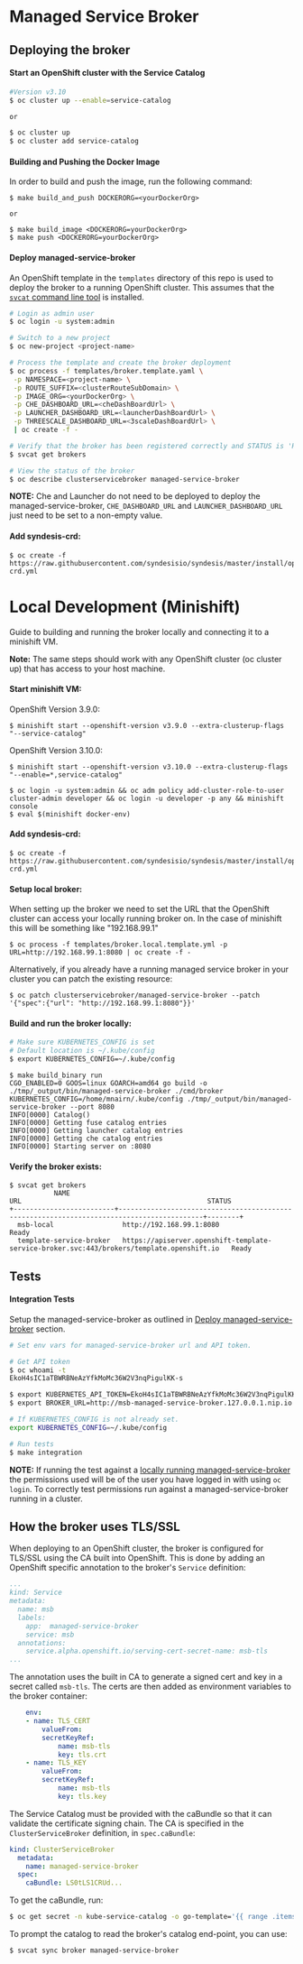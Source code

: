 # Managed Service Broker

## Deploying the broker

#### Start an OpenShift cluster with the Service Catalog
```sh
#Version v3.10
$ oc cluster up --enable=service-catalog

or

$ oc cluster up
$ oc cluster add service-catalog
```

#### Building and Pushing the Docker Image
In order to build and push the image, run the following command:
```
$ make build_and_push DOCKERORG=<yourDockerOrg>

or

$ make build_image <DOCKERORG=yourDockerOrg>
$ make push <DOCKERORG=yourDockerOrg>
```

#### Deploy managed-service-broker
An OpenShift template in the `templates` directory of this repo is used to deploy the broker to a running OpenShift cluster.
This assumes that the [`svcat` command line tool](https://github.com/kubernetes-incubator/service-catalog/blob/master/docs/install.md) is installed.

```sh
# Login as admin user
$ oc login -u system:admin

# Switch to a new project
$ oc new-project <project-name>

# Process the template and create the broker deployment
$ oc process -f templates/broker.template.yaml \
 -p NAMESPACE=<project-name> \
 -p ROUTE_SUFFIX=<clusterRouteSubDomain> \
 -p IMAGE_ORG=<yourDockerOrg> \
 -p CHE_DASHBOARD_URL=<cheDashBoardUrl> \
 -p LAUNCHER_DASHBOARD_URL=<launcherDashBoardUrl> \
 -p THREESCALE_DASHBOARD_URL=<3scaleDashBoardUrl> \
 | oc create -f -

# Verify that the broker has been registered correctly and STATUS is 'Ready'
$ svcat get brokers

# View the status of the broker
$ oc describe clusterservicebroker managed-service-broker
```

__NOTE:__ Che and Launcher do not need to be deployed to deploy the managed-service-broker, `CHE_DASHBOARD_URL` and `LAUNCHER_DASHBOARD_URL` just need to be set to a non-empty value.
#### Add syndesis-crd:

```
$ oc create -f https://raw.githubusercontent.com/syndesisio/syndesis/master/install/operator/deploy/syndesis-crd.yml
```

# Local Development (Minishift)
Guide to building and running the broker locally and connecting it to a minishift VM.

__Note:__ The same steps should work with any OpenShift cluster (oc cluster up) that has access to your host machine.

#### Start minishift VM:

OpenShift Version 3.9.0:
```
$ minishift start --openshift-version v3.9.0 --extra-clusterup-flags "--service-catalog"
```

OpenShift Version 3.10.0:
```
$ minishift start --openshift-version v3.10.0 --extra-clusterup-flags "--enable=*,service-catalog"
```

```
$ oc login -u system:admin && oc adm policy add-cluster-role-to-user cluster-admin developer && oc login -u developer -p any && minishift console
$ eval $(minishift docker-env)
```

#### Add syndesis-crd:

```
$ oc create -f https://raw.githubusercontent.com/syndesisio/syndesis/master/install/operator/deploy/syndesis-crd.yml
```

#### Setup local broker:

When setting up the broker we need to set the URL that the OpenShift cluster can access your locally running broker on. In the case of minishift this will be something like "192.168.99.1"
```
$ oc process -f templates/broker.local.template.yml -p URL=http://192.168.99.1:8080 | oc create -f -
```

Alternatively, if you already have a running managed service broker in your cluster you can patch the existing resource:
```
$ oc patch clusterservicebroker/managed-service-broker --patch '{"spec":{"url": "http://192.168.99.1:8080"}}'
```

#### Build and run the broker locally:

```bash
# Make sure KUBERNETES_CONFIG is set
# Default location is ~/.kube/config
$ export KUBERNETES_CONFIG=~/.kube/config
```

```
$ make build_binary run
CGO_ENABLED=0 GOOS=linux GOARCH=amd64 go build -o ./tmp/_output/bin/managed-service-broker ./cmd/broker
KUBERNETES_CONFIG=/home/mnairn/.kube/config ./tmp/_output/bin/managed-service-broker --port 8080
INFO[0000] Catalog()
INFO[0000] Getting fuse catalog entries
INFO[0000] Getting launcher catalog entries
INFO[0000] Getting che catalog entries
INFO[0000] Starting server on :8080
```

#### Verify the broker exists:
```
$ svcat get brokers
           NAME                                                        URL                                              STATUS
+-------------------------+-------------------------------------------------------------------------------------------+--------+
  msb-local                 http://192.168.99.1:8080                                                                    Ready
  template-service-broker   https://apiserver.openshift-template-service-broker.svc:443/brokers/template.openshift.io   Ready
```

## Tests

#### Integration Tests

Setup the managed-service-broker as outlined in [Deploy managed-service-broker](#deploying-the-broker) section.
```bash
# Set env vars for managed-service-broker url and API token.

# Get API token
$ oc whoami -t
EkoH4sIC1aTBWRBNeAzYfkMoMc36W2V3nqPigulKK-s

$ export KUBERNETES_API_TOKEN=EkoH4sIC1aTBWRBNeAzYfkMoMc36W2V3nqPigulKK-s
$ export BROKER_URL=http://msb-managed-service-broker.127.0.0.1.nip.io // Your managed-service-broker route/URL

# If KUBERNETES_CONFIG is not already set.
export KUBERNETES_CONFIG=~/.kube/config

# Run tests
$ make integration
```

__NOTE:__ If running the test against a [locally running managed-service-broker](#local-development-minishift) the permissions used will be of the user you have logged in with using `oc login`.
To correctly test permissions run against a managed-service-broker running in a cluster.

## How the broker uses TLS/SSL

When deploying to an OpenShift cluster, the broker is configured for TLS/SSL using the CA built into OpenShift. 
This is done by adding an OpenShift specific annotation to the broker's `Service` definition: 

```yaml
...
kind: Service
metadata:
  name: msb
  labels:
    app:  managed-service-broker
    service: msb
  annotations:
    service.alpha.openshift.io/serving-cert-secret-name: msb-tls
...
```

The annotation uses the built in CA to generate a signed cert and key in a secret called `msb-tls`. The certs are then added as environment variables to the broker container:

```yaml
    env:
    - name: TLS_CERT
        valueFrom:
        secretKeyRef:
            name: msb-tls
            key: tls.crt
    - name: TLS_KEY
        valueFrom:
        secretKeyRef:
            name: msb-tls
            key: tls.key
```

The Service Catalog must be provided with the caBundle so that it can validate the certificate signing chain. 
The CA is specified in the `ClusterServiceBroker` definition, in `spec.caBundle`:

```yaml
kind: ClusterServiceBroker
  metadata:
    name: managed-service-broker
  spec:
    caBundle: LS0tLS1CRUd...
```

To get the caBundle, run:
```sh
$ oc get secret -n kube-service-catalog -o go-template='{{ range .items }}{{ if eq .type "kubernetes.io/service-account-token" }}{{ index .data "service-ca.crt" }}{{end}}{{"\n"}}{{end}}' | tail -n1
```

To prompt the catalog to read the broker's catalog end-point, you can use:
```
$ svcat sync broker managed-service-broker
```